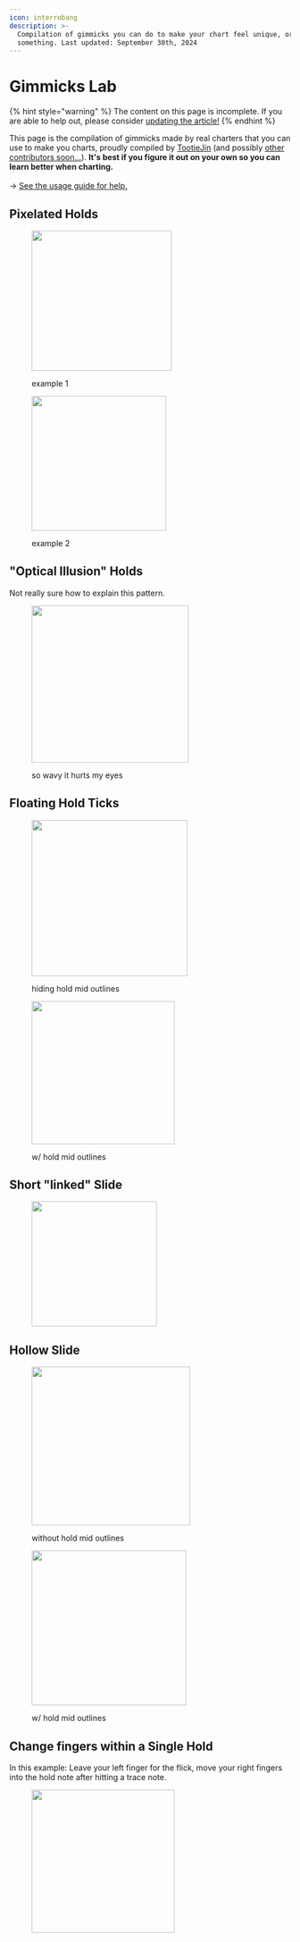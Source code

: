 ```yaml
---
icon: interrobang
description: >-
  Compilation of gimmicks you can do to make your chart feel unique, or
  something. Last updated: September 30th, 2024
---
```


# Gimmicks Lab

{% hint style="warning" %}
The content on this page is incomplete. If you are able to help out, please consider [updating the article!](../contribute/)
{% endhint %}

This page is the compilation of gimmicks made by real charters that you can use to make you charts, proudly compiled by [TootieJin](https://tootiejin.com) (and possibly [other contributors soon...](../contribute/)). **It's best if you figure it out on your own so you can learn better when charting.** \
\
&#x20; → [See the usage guide for help.](../getting-started/usage-guide-mmw4cc.md)

## Pixelated Holds

<div>

<figure><img src="../.gitbook/assets/image (40).png" alt="" width="251"><figcaption><p>example 1</p></figcaption></figure>

 

<figure><img src="../.gitbook/assets/image (42).png" alt="" width="241"><figcaption><p>example 2</p></figcaption></figure>

</div>

## "Optical Illusion" Holds

Not really sure how to explain this pattern.

<figure><img src="../.gitbook/assets/image (43).png" alt="" width="281"><figcaption><p>so wavy it hurts my eyes</p></figcaption></figure>

## Floating Hold Ticks

<div>

<figure><img src="../.gitbook/assets/image (44).png" alt="" width="279"><figcaption><p>hiding hold mid outlines</p></figcaption></figure>

 

<figure><img src="../.gitbook/assets/image (45).png" alt="" width="256"><figcaption><p>w/ hold mid outlines</p></figcaption></figure>

</div>

## Short "linked" Slide

<figure><img src="../.gitbook/assets/image (46).png" alt="" width="224"><figcaption></figcaption></figure>

## Hollow Slide

<div>

<figure><img src="../.gitbook/assets/image (47).png" alt="" width="284"><figcaption><p>without hold mid outlines</p></figcaption></figure>

 

<figure><img src="../.gitbook/assets/image (48).png" alt="" width="277"><figcaption><p>w/ hold mid outlines</p></figcaption></figure>

</div>

## Change fingers within a Single Hold

In this example: Leave your left finger for the flick, move your right fingers into the hold note after hitting a trace note.

<figure><img src="../.gitbook/assets/image (49).png" alt="" width="256"><figcaption></figcaption></figure>
